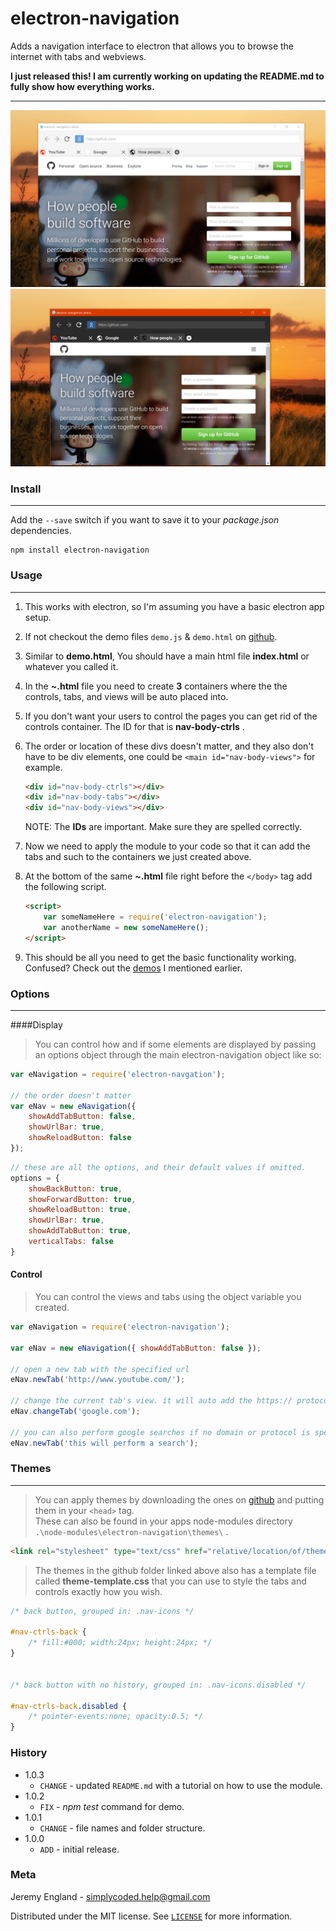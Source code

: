 # electron-navigation
Adds a navigation interface to electron that allows you to browse the internet with tabs and webviews.

**I just released this! I am currently working on updating the README.md to fully show how everything works.**

---

![](previews/light.PNG)
![](previews/dark.PNG)

### Install
---
Add the `--save` switch if you want to save it to your *package.json* dependencies.
```
npm install electron-navigation
```

### Usage
---
1. This works with electron, so I'm assuming you have a basic electron app setup.
2. If not checkout the demo files `demo.js` & `demo.html` on [github](https://github.com/simply-coded/electron-navigation/tree/master/test).
3. Similar to **demo.html**, You should have a main html file **index.html** or whatever you called it.
4. In the **~.html** file you need to create **3** containers where the the controls, tabs, and views will be auto placed into. 
5. If you don't want your users to control the pages you can get rid of the controls container. The ID for that is **nav-body-ctrls** .
6. The order or location of these divs doesn't matter, and they also don't have to be div elements, one could be `<main id="nav-body-views">` for example.
	```html
	<div id="nav-body-ctrls"></div>
	<div id="nav-body-tabs"></div>
	<div id="nav-body-views"></div>
	```
	NOTE: The **IDs** are important. Make sure they are spelled correctly.
	
7. Now we need to apply the module to your code so that it can add the tabs and such to the containers we just created above.
8. At the bottom of the same **~.html** file right before the `</body>` tag add the following script.
	
	```html
	<script>
		var someNameHere = require('electron-navigation');
		var anotherName = new someNameHere();
	</script>
	```
9. This should be all you need to get the basic functionality working. Confused? Check out the [demos](https://github.com/simply-coded/electron-navigation/tree/master/test) I mentioned earlier.

### Options
---
####Display
>You can control how and if some elements are displayed by passing an options object through the main electron-navigation object like so:  

```javascript
var eNavigation = require('electron-navgation');

// the order doesn't matter
var eNav = new eNavigation({
	showAddTabButton: false,
	showUrlBar: true,
    showReloadButton: false
});
```
```javascript
// these are all the options, and their default values if omitted.
options = {
	showBackButton: true,
    showForwardButton: true,
    showReloadButton: true,
    showUrlBar: true,
    showAddTabButton: true,
    verticalTabs: false
}
```
#### Control
>You can control the views and tabs using the object variable you created.  

```javascript
var eNavigation = require('electron-navigation');

var eNav = new eNavigation({ showAddTabButton: false });

// open a new tab with the specified url
eNav.newTab('http://www.youtube.com/');

// change the current tab's view. it will auto add the https:// protocol if omitted.
eNav.changeTab('google.com');

// you can also perform google searches if no domain or protocol is specified.
eNav.newTab('this will perform a search');

```

### Themes
---
> You can apply themes by downloading the ones on [github](https://github.com/simply-coded/electron-navigation/tree/master/themes) and putting them in your `<head>` tag.  
> These can also be found in your apps node-modules directory `.\node-modules\electron-navigation\themes\` .

```html
<link rel="stylesheet" type="text/css" href="relative/location/of/theme.css">
```

> The themes in the github folder linked above also has a template file called **theme-template.css** that you can use to style the tabs and controls exactly how you wish. 

```css
/* back button, grouped in: .nav-icons */

#nav-ctrls-back {
    /* fill:#000; width:24px; height:24px; */
}


/* back button with no history, grouped in: .nav-icons.disabled */

#nav-ctrls-back.disabled {
    /* pointer-events:none;	opacity:0.5; */
}
```

### History
* 1.0.3
	* `CHANGE` - updated `README.md` with a tutorial on how to use the module.
* 1.0.2
	* `FIX` - *npm test* command for demo.
* 1.0.1
	* `CHANGE` - file names and folder structure.
* 1.0.0
	* `ADD` - initial release.

### Meta

Jeremy England - [simplycoded.help@gmail.com](mailto:simplycoded.help@gmail.com)

Distributed under the MIT license. See [`LICENSE`](https://spdx.org/licenses/MIT.html) for more information.
